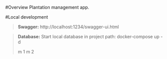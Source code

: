 #Overview 
 Plantation management app.

#Local development
 
 >**Swagger:** http://localhost:1234/swagger-ui.html

 >**Database:** Start local database in project path: docker-compose up -d
>
>m 1
>m 2